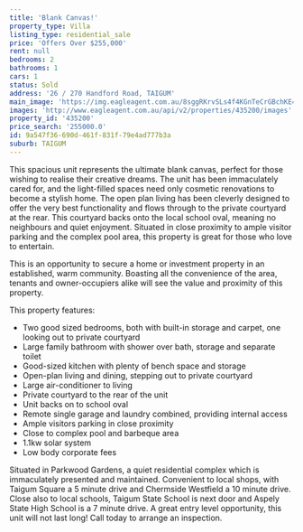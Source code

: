 ```yaml
---
title: 'Blank Canvas!'
property_type: Villa
listing_type: residential_sale
price: 'Offers Over $255,000'
rent: null
bedrooms: 2
bathrooms: 1
cars: 1
status: Sold
address: '26 / 270 Handford Road, TAIGUM'
main_image: 'https://img.eagleagent.com.au/8sggRKrvSLs4f4KGnTeCrGBchKE=/1280x854/smart/https://s3-us-west-2.amazonaws.com/eagleagent-orig/images/6821655/127035266-image-M.jpg'
images: 'http://www.eagleagent.com.au/api/v2/properties/435200/images'
property_id: '435200'
price_search: '255000.0'
id: 9a547f36-690d-461f-831f-79e4ad777b3a
suburb: TAIGUM
---
```

This spacious unit represents the ultimate blank canvas, perfect for those wishing to realise their creative dreams. The unit has been immaculately cared for, and the light-filled spaces need only cosmetic renovations to become a stylish home. The open plan living has been cleverly designed to offer the very best functionality and flows through to the private courtyard at the rear. This courtyard backs onto the local school oval, meaning no neighbours and quiet enjoyment. Situated in close proximity to ample visitor parking and the complex pool area, this property is great for those who love to entertain.

This is an opportunity to secure a home or investment property in an established, warm community. Boasting all the convenience of the area, tenants and owner-occupiers alike will see the value and proximity of this property.

This property features:
*  Two good sized bedrooms, both with built-in storage and carpet, one looking out to private courtyard
*  Large family bathroom with shower over bath, storage and separate toilet
*  Good-sized kitchen with plenty of bench space and storage
*  Open-plan living and dining, stepping out to private courtyard
*  Large air-conditioner to living
*  Private courtyard to the rear of the unit
*  Unit backs on to school oval
*  Remote single garage and laundry combined, providing internal access
*  Ample visitors parking in close proximity
*  Close to complex pool and barbeque area
*  1.1kw solar system
*  Low body corporate fees

Situated in Parkwood Gardens, a quiet residential complex which is immaculately presented and maintained. Convenient to local shops, with Taigum Square a 5 minute drive and Chermside Westfield a 10 minute drive. Close also to local schools, Taigum State School is next door and Aspely State High School is a 7 minute drive. A great entry level opportunity, this unit will not last long! Call today to arrange an inspection.